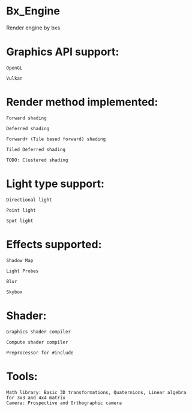 # Bx_Engine
Render engine by bxs

# Graphics API support:
```
OpenGL

Vulkan
```
# Render method implemented:
```
Forward shading

Deferred shading

Forward+ (Tile based forward) shading

Tiled Deferred shading

TODO: Clustered shading
```
# Light type support:
```
Directional light

Point light

Spot light
```
# Effects supported:
```
Shadow Map

Light Probes

Blur

Skybox
```

# Shader:
```
Graphics shader compiler

Compute shader compiler

Preprocessor for #include
```

# Tools:
```
Math library: Basic 3D transformations, Quaternions, Linear algebra for 3x3 and 4x4 matrix
Camera: Prospective and Orthographic camera
```
